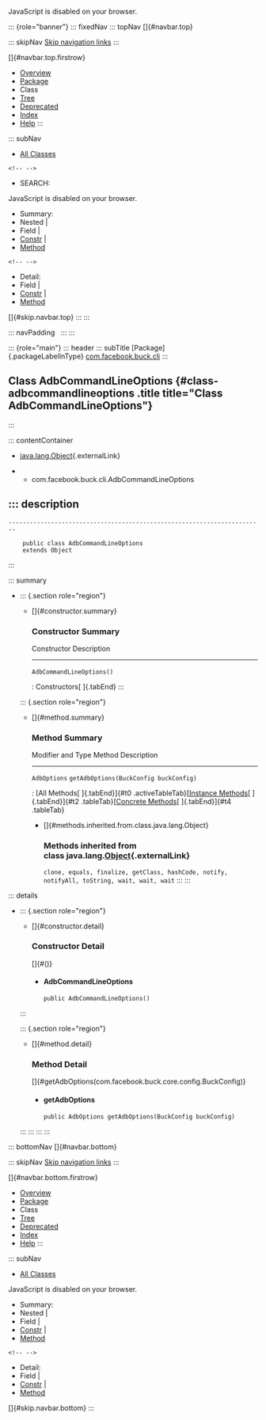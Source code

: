 <div>

JavaScript is disabled on your browser.

</div>

::: {role="banner"}
::: fixedNav
::: topNav
[]{#navbar.top}

::: skipNav
[Skip navigation links](#skip.navbar.top "Skip navigation links")
:::

[]{#navbar.top.firstrow}

-   [Overview](../../../../index.html)
-   [Package](package-summary.html)
-   Class
-   [Tree](package-tree.html)
-   [Deprecated](../../../../deprecated-list.html)
-   [Index](../../../../index-all.html)
-   [Help](../../../../help-doc.html)
:::

::: subNav
-   [All Classes](../../../../allclasses.html)

```{=html}
<!-- -->
```
-   SEARCH:

<div>

<div>

JavaScript is disabled on your browser.

</div>

</div>

<div>

-   Summary: 
-   Nested \| 
-   Field \| 
-   [Constr](#constructor.summary) \| 
-   [Method](#method.summary)

```{=html}
<!-- -->
```
-   Detail: 
-   Field \| 
-   [Constr](#constructor.detail) \| 
-   [Method](#method.detail)

</div>

[]{#skip.navbar.top}
:::
:::

::: navPadding
 
:::
:::

::: {role="main"}
::: header
::: subTitle
[Package]{.packageLabelInType} [com.facebook.buck.cli](package-summary.html)
:::

## Class AdbCommandLineOptions {#class-adbcommandlineoptions .title title="Class AdbCommandLineOptions"}
:::

::: contentContainer
-   [java.lang.Object](http://docs.oracle.com/javase/7/docs/api/java/lang/Object.html?is-external=true "class or interface in java.lang"){.externalLink}

-   -   com.facebook.buck.cli.AdbCommandLineOptions

::: description
-   

    ------------------------------------------------------------------------

        public class AdbCommandLineOptions
        extends Object
:::

::: summary
-   ::: {.section role="region"}
    -   []{#constructor.summary}

        ### Constructor Summary

          Constructor                 Description
          --------------------------- -------------
          `AdbCommandLineOptions()`    

          : Constructors[ ]{.tabEnd}
    :::

    ::: {.section role="region"}
    -   []{#method.summary}

        ### Method Summary

          Modifier and Type   Method                                   Description
          ------------------- ---------------------------------------- -------------
          `AdbOptions`        `getAdbOptions​(BuckConfig buckConfig)`    

          : [All Methods[ ]{.tabEnd}]{#t0 .activeTableTab}[[Instance
          Methods](javascript:show(2);)[ ]{.tabEnd}]{#t2
          .tableTab}[[Concrete
          Methods](javascript:show(8);)[ ]{.tabEnd}]{#t4 .tableTab}

        -   []{#methods.inherited.from.class.java.lang.Object}

            ### Methods inherited from class java.lang.[Object](http://docs.oracle.com/javase/7/docs/api/java/lang/Object.html?is-external=true "class or interface in java.lang"){.externalLink}

            `clone, equals, finalize, getClass, hashCode, notify, notifyAll, toString, wait, wait, wait`
    :::
:::

::: details
-   ::: {.section role="region"}
    -   []{#constructor.detail}

        ### Constructor Detail

        []{#<init>()}

        -   #### AdbCommandLineOptions

                public AdbCommandLineOptions()
    :::

    ::: {.section role="region"}
    -   []{#method.detail}

        ### Method Detail

        []{#getAdbOptions(com.facebook.buck.core.config.BuckConfig)}

        -   #### getAdbOptions

            ``` methodSignature
            public AdbOptions getAdbOptions​(BuckConfig buckConfig)
            ```
    :::
:::
:::
:::

::: bottomNav
[]{#navbar.bottom}

::: skipNav
[Skip navigation links](#skip.navbar.bottom "Skip navigation links")
:::

[]{#navbar.bottom.firstrow}

-   [Overview](../../../../index.html)
-   [Package](package-summary.html)
-   Class
-   [Tree](package-tree.html)
-   [Deprecated](../../../../deprecated-list.html)
-   [Index](../../../../index-all.html)
-   [Help](../../../../help-doc.html)
:::

::: subNav
-   [All Classes](../../../../allclasses.html)

<div>

<div>

JavaScript is disabled on your browser.

</div>

</div>

<div>

-   Summary: 
-   Nested \| 
-   Field \| 
-   [Constr](#constructor.summary) \| 
-   [Method](#method.summary)

```{=html}
<!-- -->
```
-   Detail: 
-   Field \| 
-   [Constr](#constructor.detail) \| 
-   [Method](#method.detail)

</div>

[]{#skip.navbar.bottom}
:::
